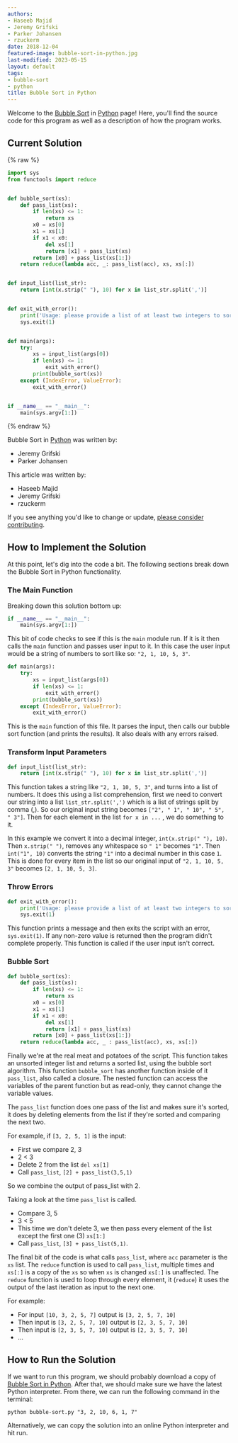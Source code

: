 ```yaml
---
authors:
- Haseeb Majid
- Jeremy Grifski
- Parker Johansen
- rzuckerm
date: 2018-12-04
featured-image: bubble-sort-in-python.jpg
last-modified: 2023-05-15
layout: default
tags:
- bubble-sort
- python
title: Bubble Sort in Python
---
```


Welcome to the [Bubble Sort](https://sampleprograms.io/projects/bubble-sort) in [Python](https://sampleprograms.io/languages/python) page! Here, you'll find the source code for this program as well as a description of how the program works.

## Current Solution

{% raw %}

```python
import sys
from functools import reduce


def bubble_sort(xs):
    def pass_list(xs):
        if len(xs) <= 1:
            return xs
        x0 = xs[0]
        x1 = xs[1]
        if x1 < x0:
            del xs[1]
            return [x1] + pass_list(xs)
        return [x0] + pass_list(xs[1:])
    return reduce(lambda acc, _: pass_list(acc), xs, xs[:])


def input_list(list_str):
    return [int(x.strip(" "), 10) for x in list_str.split(',')]


def exit_with_error():
    print('Usage: please provide a list of at least two integers to sort in the format "1, 2, 3, 4, 5"')
    sys.exit(1)


def main(args):
    try:
        xs = input_list(args[0])
        if len(xs) <= 1:
            exit_with_error()
        print(bubble_sort(xs))
    except (IndexError, ValueError):
        exit_with_error()


if __name__ == "__main__":
    main(sys.argv[1:])

```

{% endraw %}

Bubble Sort in [Python](https://sampleprograms.io/languages/python) was written by:

- Jeremy Grifski
- Parker Johansen

This article was written by:

- Haseeb Majid
- Jeremy Grifski
- rzuckerm

If you see anything you'd like to change or update, [please consider contributing](https://github.com/TheRenegadeCoder/sample-programs).

## How to Implement the Solution

At this point, let's dig into the code a bit. The following sections break
down the Bubble Sort in Python functionality.

### The Main Function

Breaking down this solution bottom up:

```python
if __name__ == "__main__":
    main(sys.argv[1:])
```

This bit of code checks to see if this is the `main` module run. If it is it then calls the `main`
function and passes user input to it. In this case the user input would be a string of numbers
to sort like so: `"2, 1, 10, 5, 3"`.

```python
def main(args):
    try:
        xs = input_list(args[0])
        if len(xs) <= 1:
            exit_with_error()
        print(bubble_sort(xs))
    except (IndexError, ValueError):
        exit_with_error()
```

This is the `main` function of this file. It parses the input, then calls our bubble sort function
(and prints the results). It also deals with any errors raised.

### Transform Input Parameters

```python
def input_list(list_str):
    return [int(x.strip(" "), 10) for x in list_str.split(',')]
```

This function takes a string like `"2, 1, 10, 5, 3"`, and turns into a list of numbers.
It does this using a list comprehension, first we need to convert our string into a
list `list_str.split(',')` which is a list of strings split by comma (,). So our
original input string becomes `["2", " 1", " 10", " 5", " 3"]`.
Then for each element in the list `for x in ...` ,  we do something to it.

In this example we convert it into a decimal integer, `int(x.strip(" "), 10)`. Then `x.strip(" ")`,
removes any whitespace so `" 1"` becomes `"1"`. Then `int("1", 10)`
converts the string `"1"` into a decimal number in this case `1`. This is done
for every item in the list so our original input of `"2, 1, 10, 5, 3"` becomes `[2, 1, 10, 5, 3]`.

### Throw Errors

```python
def exit_with_error():
    print('Usage: please provide a list of at least two integers to sort in the format "1, 2, 3, 4, 5"')
    sys.exit(1)
```

This function prints a message and then exits the script with an error, `sys.exit(1)`.
If any non-zero value is returned then the program didn't complete properly.
This function is called if the user input isn't correct.

### Bubble Sort

```python
def bubble_sort(xs):
    def pass_list(xs):
        if len(xs) <= 1:
            return xs
        x0 = xs[0]
        x1 = xs[1]
        if x1 < x0:
            del xs[1]
            return [x1] + pass_list(xs)
        return [x0] + pass_list(xs[1:])
    return reduce(lambda acc, _ : pass_list(acc), xs, xs[:])
```

Finally we're at the real meat and potatoes of the script. This function takes an unsorted integer
list and returns a sorted list, using the bubble sort algorithm. This function `bubble_sort` has
another function inside of it `pass_list`, also called a closure. The nested function can access
the variables of the parent function but as read-only, they cannot change the variable values.

The `pass_list` function does one pass of the list and makes sure it's sorted, it does by deleting
elements from the list if they're sorted and comparing the next two.

For example, if `[3, 2, 5, 1]` is the input:

* First we compare 2, 3
* 2 < 3
* Delete 2 from the list `del xs[1]`
* Call `pass_list`, `[2] + pass_list(3,5,1)`

So we combine the output of pass_list with 2.

Taking a look at the time `pass_list` is called.

* Compare 3, 5
* 3 < 5
* This time we don't delete 3, we then pass every element of the list except the first one (3) `xs[1:]`
* Call `pass_list`, `[3] + pass_list(5,1)`.

The final bit of the code is what calls `pass_list`, where `acc` parameter is the `xs` list.
The `reduce` function is used to call `pass_list`, multiple times and `xs[:]` is a copy of the
`xs` so when `xs` is changed `xs[:]` is unaffected. The `reduce` function is used to loop
through every element, it (`reduce`) it uses the output of the last iteration as input to
the next one.

For example:

* For input `[10, 3, 2, 5, 7]` output is `[3, 2, 5, 7, 10]`
* Then input is `[3, 2, 5, 7, 10]` output is `[2, 3, 5, 7, 10]`
* Then input is `[2, 3, 5, 7, 10]` output is `[2, 3, 5, 7, 10]`
* ...


## How to Run the Solution

If we want to run this program, we should probably download a copy of [Bubble Sort in Python](https://github.com/TheRenegadeCoder/sample-programs/blob/master/archive/p/python/bubble-sort.py). 
After that, we should make sure we have the latest Python interpreter.
From there, we can run the following command in the terminal:

`python bubble-sort.py "3, 2, 10, 6, 1, 7"`

Alternatively, we can copy the solution into an online Python interpreter and hit run.
